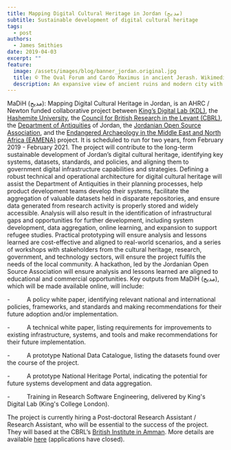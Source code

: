 ```yaml
---
title: Mapping Digital Cultural Heritage in Jordan (مديح)
subtitle: Sustainable development of digital cultural heritage
tags:
  - post
authors:
  - James Smithies
date: 2019-04-03
excerpt: ""
feature:
  image: /assets/images/blog/banner_jordan.original.jpg
  title: © The Oval Forum and Cardo Maximus in ancient Jerash. Wikimedia Commons. Cropped from photo by Arzufrog. Creative Commons Attribution-Share Alike 3.0 Unported.
  description: An expansive view of ancient ruins and modern city with buildings in Jerash, with focus points overlaid
---
```


MaDiH (مديح): Mapping Digital Cultural Heritage in Jordan, is an AHRC / Newton funded collaborative project between [King’s Digital Lab (KDL)](http://kdl.kcl.ac.uk), the [Hashemite University](https://hu.edu.jo/), the [Council for British Research in the Levant (CBRL)](http://cbrl.ac.uk), the [Department of Antiquities](http://doa.gov.jo/en/) of Jordan, the [Jordanian Open Source Association](https://opencollective.com/josa), and the [Endangered Archaeology in the Middle East and North Africa (EAMENA)](http://eamena.arch.ox.ac.uk/) project. It is scheduled to run for two years, from February 2019 - February 2021. The project will contribute to the long-term sustainable development of Jordan’s digital cultural heritage, identifying key systems, datasets, standards, and policies, and aligning them to government digital infrastructure capabilities and strategies. Defining a robust technical and operational architecture for digital cultural heritage will assist the Department of Antiquities in their planning processes, help product development teams develop their systems, facilitate the aggregation of valuable datasets held in disparate repositories, and ensure data generated from research activity is properly stored and widely accessible. Analysis will also result in the identification of infrastructural gaps and opportunities for further development, including system development, data aggregation, online learning, and expansion to support refugee studies. Practical prototyping will ensure analysis and lessons learned are cost-effective and aligned to real-world scenarios, and a series of workshops with stakeholders from the cultural heritage, research, government, and technology sectors, will ensure the project fulfils the needs of the local community. A hackathon, led by the Jordanian Open Source Association will ensure analysis and lessons learned are aligned to educational and commercial opportunities. Key outputs from MaDiH (مديح), which will be made available online, will include:

\-          A policy white paper, identifying relevant national and international policies, frameworks, and standards and making recommendations for their future adoption and/or implementation.

\-          A technical white paper, listing requirements for improvements to existing infrastructure, systems, and tools and make recommendations for their future implementation.

\-          A prototype National Data Catalogue, listing the datasets found over the course of the project.

\-          A prototype National Heritage Portal, indicating the potential for future systems development and data aggregation.

\-          Training in Research Software Engineering, delivered by King's Digital Lab (King's College London).

The project is currently hiring a Post-doctoral Research Assistant / Research Assistant, who will be essential to the success of the project. They will based at the CBRL’s [British Institute in Amman](http://cbrl.ac.uk/british-Institute-amman). More details are available [here](http://cbrl.ac.uk/opportunities/item/name/mapping-digital-cultural-heritage-in-jordan-madih-mdyh-post-doctoral-research-assistant-research-assistant) (applications have closed).
